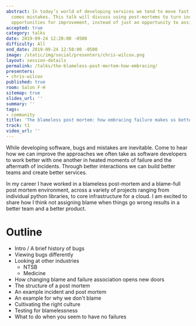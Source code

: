 ```yaml
---
abstract: In today’s world of developing services we tend to move fast and with that
  comes mistakes. This talk will discuss using post-mortems to turn incidents into
  opportunities for improvement, instead of just an opportunity to assign blame.
accepted: true
category: talks
date: 2019-09-24 12:20:00 -0500
difficulty: All
end_date: 2019-09-24 12:50:00 -0500
image: /static/img/social/presenters/chris-wilcox.png
layout: session-details
permalink: /talks/the-blameless-post-mortem-how-embracing/
presenters:
- chris-wilcox
published: true
room: Salon F-H
sitemap: true
slides_url: ''
summary: ''
tags:
- community
title: 'The blameless post mortem: how embracing failure makes us better'
track: t1
video_url: ''
---
```


While developing software, bugs and mistakes are inevitable. Come to hear how we can improve the approaches we often take as software developers to work better with one another in heated moments of failure and the aftermath of incidents. Through better interactions we can build better teams and create better services.

In my career I have worked in a blameless post-mortem and a blame-full post mortem environment, across a variety of projects ranging from individual python libraries, to core infrastructure for a cloud. I am excited to share how I think not assigning blame when things go wrong results in a better team and a better product.

# Outline
- Intro / A brief history of bugs
- Viewing bugs differently
- Looking at other industries
  - NTSB
  - Medicine
- How changing blame and failure association opens new doors
- The structure of a post mortem
- An example incident and post mortem
- An example for why we don't blame
- Cultivating the right culture
- Testing for blamelessness
- What to do when you seem to have no failures
